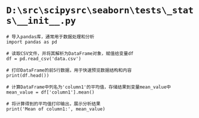 # `D:\src\scipysrc\seaborn\tests\_stats\__init__.py`

```
# 导入pandas库，通常用于数据处理和分析
import pandas as pd

# 读取CSV文件，并将其解析为DataFrame对象，赋值给变量df
df = pd.read_csv('data.csv')

# 打印DataFrame的前5行数据，用于快速预览数据结构和内容
print(df.head())

# 计算DataFrame中列名为'column1'的平均值，存储结果到变量mean_value中
mean_value = df['column1'].mean()

# 将计算得到的平均值打印输出，展示分析结果
print('Mean of column1:', mean_value)
```